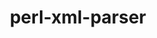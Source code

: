 ---
title: "perl-xml-parser"
layout: cache
categories: [package, develop-2024-08-04]
meta: {"versions": ["2.47"], "compilers": ["oneapi@=2024.2.0"], "oss": ["ubuntu22.04"], "platforms": ["linux"], "targets": ["x86_64_v3"], "stacks": ["e4s-oneapi", "root"], "num_specs": 1, "num_specs_by_stack": {"e4s-oneapi": 1, "root": 1}}
spec_details: [{"hash": "de3ni2bt3bhozwonrf5svvf47zbdaoxl", "compiler": "oneapi@=2024.2.0", "versions": ["2.47"], "os": "ubuntu22.04", "platform": "linux", "target": "x86_64_v3", "variants": ["build_system=perl"], "stacks": ["e4s-oneapi", "root"], "size": "-", "tarball": "https://binaries.spack.io/releases/develop-2024-08-04/build_cache/linux-ubuntu22.04-x86_64_v3/oneapi-2024.2.0/perl-xml-parser-2.47/linux-ubuntu22.04-x86_64_v3-oneapi-2024.2.0-perl-xml-parser-2.47-de3ni2bt3bhozwonrf5svvf47zbdaoxl.spack"}]
---